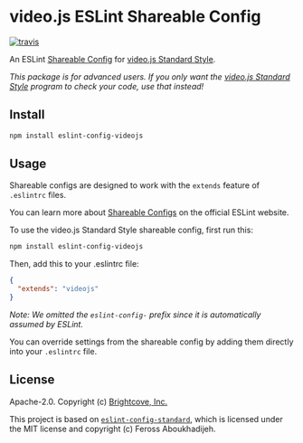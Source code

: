# video.js ESLint Shareable Config

[![travis][travis-image]][travis-url]

An ESLint [Shareable Config][shareable-configs] for [video.js Standard Style][videojs-standard].

_This package is for advanced users. If you only want the [video.js Standard Style][videojs-standard] program to check your code, use that instead!_

## Install

```bash
npm install eslint-config-videojs
```

## Usage

Shareable configs are designed to work with the `extends` feature of `.eslintrc` files.

You can learn more about [Shareable Configs][shareable-configs] on the official ESLint website.

To use the video.js Standard Style shareable config, first run this:

```bash
npm install eslint-config-videojs
```

Then, add this to your .eslintrc file:

```json
{
  "extends": "videojs"
}
```

*Note: We omitted the `eslint-config-` prefix since it is automatically assumed by ESLint.*

You can override settings from the shareable config by adding them directly into your `.eslintrc` file.

## License

Apache-2.0. Copyright (c) [Brightcove, Inc.][bcov]

This project is based on [`eslint-config-standard`](https://github.com/feross/eslint-config-standard), which is licensed under the MIT license and copyright (c) Feross Aboukhadijeh.

[bcov]: https://www.brightcove.com/
[shareable-configs]: http://eslint.org/docs/developer-guide/shareable-configs
[travis-image]: https://img.shields.io/travis/videojs/eslint-config-videojs.svg?style=flat
[travis-url]: https://travis-ci.org/videojs/eslint-config-videojs
[videojs-standard]: https://github.com/videojs/standard
